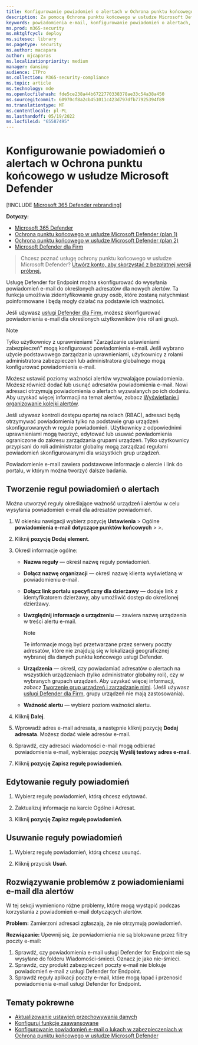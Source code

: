 ```yaml
---
title: Konfigurowanie powiadomień o alertach w Ochrona punktu końcowego w usłudze Microsoft Defender
description: Za pomocą Ochrona punktu końcowego w usłudze Microsoft Defender można skonfigurować ustawienia powiadomień e-mail dla alertów zabezpieczeń na podstawie ważności i innych kryteriów.
keywords: powiadomienia e-mail, konfigurowanie powiadomień o alertach, Ochrona punktu końcowego w usłudze Microsoft Defender, Ochrona punktu końcowego w usłudze Microsoft Defender powiadomień, alerty Ochrona punktu końcowego w usłudze Microsoft Defender, windows enterprise, windows education
ms.prod: m365-security
ms.mktglfcycl: deploy
ms.sitesec: library
ms.pagetype: security
ms.author: macapara
author: mjcaparas
ms.localizationpriority: medium
manager: dansimp
audience: ITPro
ms.collection: M365-security-compliance
ms.topic: article
ms.technology: mde
ms.openlocfilehash: fde5ce238a44b6722770338378ae33c54a38a450
ms.sourcegitcommit: 60970cf8a2cb451011c423d797dfb77925394f89
ms.translationtype: MT
ms.contentlocale: pl-PL
ms.lasthandoff: 05/19/2022
ms.locfileid: "65587495"
---
```

# <a name="configure-alert-notifications-in-microsoft-defender-for-endpoint"></a>Konfigurowanie powiadomień o alertach w Ochrona punktu końcowego w usłudze Microsoft Defender

[!INCLUDE [Microsoft 365 Defender rebranding](../../includes/microsoft-defender.md)]

**Dotyczy:**
- [Microsoft 365 Defender](https://go.microsoft.com/fwlink/?linkid=2118804)
- [Ochrona punktu końcowego w usłudze Microsoft Defender (plan 1)](https://go.microsoft.com/fwlink/p/?linkid=2154037)
- [Ochrona punktu końcowego w usłudze Microsoft Defender (plan 2)](https://go.microsoft.com/fwlink/p/?linkid=2154037) 
- [Microsoft Defender dla Firm](../defender-business/mdb-overview.md)

> Chcesz poznać usługę ochrony punktu końcowego w usłudze Microsoft Defender? [Utwórz konto, aby skorzystać z bezpłatnej wersji próbnej.](https://signup.microsoft.com/create-account/signup?products=7f379fee-c4f9-4278-b0a1-e4c8c2fcdf7e&ru=https://aka.ms/MDEp2OpenTrial?ocid=docs-wdatp-emailconfig-abovefoldlink)

Usługę Defender for Endpoint można skonfigurować do wysyłania powiadomień e-mail do określonych adresatów dla nowych alertów. Ta funkcja umożliwia zidentyfikowanie grupy osób, które zostaną natychmiast poinformowane i będą mogły działać na podstawie ich ważności.

Jeśli używasz [usługi Defender dla Firm](../defender-business/mdb-overview.md), możesz skonfigurować powiadomienia e-mail dla określonych użytkowników (nie ról ani grup).

> [!NOTE]
> Tylko użytkownicy z uprawnieniami "Zarządzanie ustawieniami zabezpieczeń" mogą konfigurować powiadomienia e-mail. Jeśli wybrano użycie podstawowego zarządzania uprawnieniami, użytkownicy z rolami administratora zabezpieczeń lub administratora globalnego mogą konfigurować powiadomienia e-mail.

Możesz ustawić poziomy ważności alertów wyzwalające powiadomienia. Możesz również dodać lub usunąć adresatów powiadomienia e-mail. Nowi adresaci otrzymują powiadomienia o alertach wyzwalanych po ich dodaniu. Aby uzyskać więcej informacji na temat alertów, zobacz [Wyświetlanie i organizowanie kolejki alertów](alerts-queue.md).

Jeśli używasz kontroli dostępu opartej na rolach (RBAC), adresaci będą otrzymywać powiadomienia tylko na podstawie grup urządzeń skonfigurowanych w regule powiadomień. Użytkownicy z odpowiednimi uprawnieniami mogą tworzyć, edytować lub usuwać powiadomienia ograniczone do zakresu zarządzania grupami urządzeń. Tylko użytkownicy przypisani do roli administrator globalny mogą zarządzać regułami powiadomień skonfigurowanymi dla wszystkich grup urządzeń.

Powiadomienie e-mail zawiera podstawowe informacje o alercie i link do portalu, w którym można tworzyć dalsze badania.

## <a name="create-rules-for-alert-notifications"></a>Tworzenie reguł powiadomień o alertach
Można utworzyć reguły określające ważność urządzeń i alertów w celu wysyłania powiadomień e-mail dla adresatów powiadomień.

1. W okienku nawigacji wybierz pozycję **Ustawienia** \> Ogólne **powiadomienia e-mail** **dotyczące punktów końcowych** \>  \>.

2. Kliknij **pozycję Dodaj element**.

3. Określ informacje ogólne:
    - **Nazwa reguły** — określ nazwę reguły powiadomień.
    - **Dołącz nazwę organizacji** — określ nazwę klienta wyświetlaną w powiadomieniu e-mail.
    - **Dołącz link portalu specyficzny dla dzierżawy** — dodaje link z identyfikatorem dzierżawy, aby umożliwić dostęp do określonej dzierżawy.
    - **Uwzględnij informacje o urządzeniu** — zawiera nazwę urządzenia w treści alertu e-mail.

        > [!NOTE]
        > Te informacje mogą być przetwarzane przez serwery poczty adresatów, które nie znajdują się w lokalizacji geograficznej wybranej dla danych punktu końcowego usługi Defender.

    - **Urządzenia** — określ, czy powiadamiać adresatów o alertach na wszystkich urządzeniach (tylko administrator globalny roli), czy w wybranych grupach urządzeń. Aby uzyskać więcej informacji, zobacz [Tworzenie grup urządzeń i zarządzanie nimi](machine-groups.md). (Jeśli używasz [usługi Defender dla Firm](../defender-business/mdb-overview.md), grupy urządzeń nie mają zastosowania).
    - **Ważność alertu** — wybierz poziom ważności alertu.

4. Kliknij **Dalej**.

5. Wprowadź adres e-mail adresata, a następnie kliknij pozycję **Dodaj adresata**. Możesz dodać wiele adresów e-mail.

6. Sprawdź, czy adresaci wiadomości e-mail mogą odbierać powiadomienia e-mail, wybierając pozycję **Wyślij testowy adres e-mail**.

7. Kliknij **pozycję Zapisz regułę powiadomień**.

## <a name="edit-a-notification-rule"></a>Edytowanie reguły powiadomień

1. Wybierz regułę powiadomień, którą chcesz edytować.

2. Zaktualizuj informacje na karcie Ogólne i Adresat.

3. Kliknij **pozycję Zapisz regułę powiadomień**.

## <a name="delete-notification-rule"></a>Usuwanie reguły powiadomień

1. Wybierz regułę powiadomień, którą chcesz usunąć.

2. Kliknij przycisk **Usuń**.

## <a name="troubleshoot-email-notifications-for-alerts"></a>Rozwiązywanie problemów z powiadomieniami e-mail dla alertów

W tej sekcji wymieniono różne problemy, które mogą wystąpić podczas korzystania z powiadomień e-mail dotyczących alertów.

**Problem:** Zamierzoni adresaci zgłaszają, że nie otrzymują powiadomień.

**Rozwiązanie:** Upewnij się, że powiadomienia nie są blokowane przez filtry poczty e-mail:

1. Sprawdź, czy powiadomienia e-mail usługi Defender for Endpoint nie są wysyłane do folderu Wiadomości-śmieci. Oznacz je jako nie-śmieci.
2. Sprawdź, czy produkt zabezpieczeń poczty e-mail nie blokuje powiadomień e-mail z usługi Defender for Endpoint.
3. Sprawdź reguły aplikacji poczty e-mail, które mogą łapać i przenosić powiadomienia e-mail usługi Defender for Endpoint.

## <a name="related-topics"></a>Tematy pokrewne

- [Aktualizowanie ustawień przechowywania danych](data-retention-settings.md)
- [Konfiguruj funkcje zaawansowane](advanced-features.md)
- [Konfigurowanie powiadomień e-mail o lukach w zabezpieczeniach w Ochrona punktu końcowego w usłudze Microsoft Defender](/microsoft-365/security/defender-endpoint/configure-vulnerability-email-notifications)
